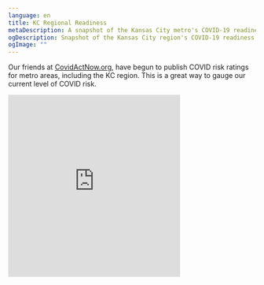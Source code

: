 ```yaml
---
language: en
title: KC Regional Readiness
metaDescription: A snapshot of the Kansas City metro's COVID-19 readiness
ogDescription: Snapshot of the Kansas City region's COVID-19 readiness
ogImage: ""
---
```

Our friends at [CovidActNow.org](https://www.covidactnow.org), have begun to publish COVID risk ratings for metro areas, including the KC region. This is a great way to gauge our current level of COVID risk. 

<p>

<iframe src="https://covidactnow.org/embed/us/fips/28140" title="CoVid Act Now" width="350" height="370" frameBorder="0" scrolling="no"></iframe>